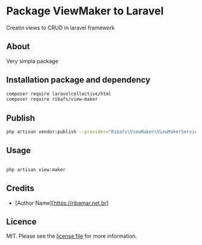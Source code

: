 # Package ViewMaker to Laravel

Creatin views to CRUD in laravel framework

## About

Very simpla package

## Installation package and dependency

``` bash
composer require laravelcollective/html
composer require ribafs/view-maker
```

## Publish
```bash
php artisan vendor:publish --provider="Ribafs\ViewMaker\ViewMakerServiceProvider"
```

## Usage

```bash

php artisan view:maker

```

## Credits

- [Author Name][https://ribamar.net.br]


## Licence

MIT. Please see the [license file](license.md) for more information.

